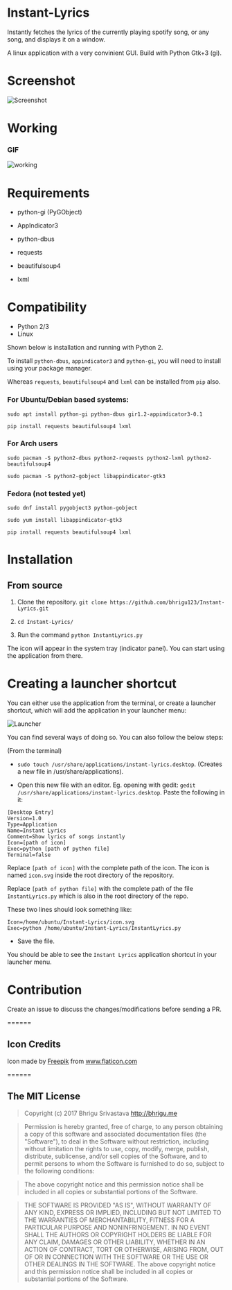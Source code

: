 # Instant-Lyrics

Instantly fetches the lyrics of the currently playing spotify song, or any song, and displays it on a window.

A linux application with a very convinient GUI. Build with Python Gtk+3 (gi).

# Screenshot
![Screenshot](https://cloud.githubusercontent.com/assets/6123105/23824316/3fe58044-069a-11e7-804e-180ea4041002.jpeg)

# Working
### GIF
![working](https://cloud.githubusercontent.com/assets/6123105/23824730/e0e0829e-06a1-11e7-8d57-3235c4266f2c.gif)

# Requirements

* python-gi (PyGObject)

* AppIndicator3

* python-dbus

* requests

* beautifulsoup4

* lxml

# Compatibility

* Python 2/3
* Linux

Shown below is installation and running with Python 2.

To install `python-dbus`, `appindicator3` and `python-gi`, you will need to install using your package manager.

Whereas `requests`, `beautifulsoup4` and `lxml` can be installed from `pip` also. 

### For Ubuntu/Debian based systems:

`sudo apt install python-gi python-dbus gir1.2-appindicator3-0.1 `

`pip install requests beautifulsoup4 lxml`

### For Arch users

`sudo pacman -S python2-dbus python2-requests python2-lxml python2-beautifulsoup4`

`sudo pacman -S python2-gobject libappindicator-gtk3`

### Fedora (not tested yet)
`sudo dnf install pygobject3 python-gobject`

`sudo yum install libappindicator-gtk3`

`pip install requests beautifulsoup4 lxml`
<br>


# Installation

## From source

1. Clone the repository. `git clone https://github.com/bhrigu123/Instant-Lyrics.git`

2. `cd Instant-Lyrics/`

3. Run the command `python InstantLyrics.py`

The icon will appear in the system tray (indicator panel). You can start using the application from there.


# Creating a launcher shortcut

You can either use the application from the terminal, or create a launcher shortcut, which will add the application in your launcher menu:

![Launcher](https://cloud.githubusercontent.com/assets/6123105/23824317/4735e83e-069a-11e7-8b1e-2814632bb3aa.jpeg)

You can find several ways of doing so. You can also follow the below steps:

(From the terminal)

* `sudo touch /usr/share/applications/instant-lyrics.desktop`. (Creates a new file in /usr/share/applications).

* Open this new file with an editor. Eg. opening with gedit: `gedit /usr/share/applications/instant-lyrics.desktop`. Paste the following in it:

```
[Desktop Entry]
Version=1.0
Type=Application
Name=Instant Lyrics
Comment=Show lyrics of songs instantly
Icon=[path of icon]
Exec=python [path of python file]
Terminal=false
```

Replace `[path of icon]` with the complete path of the icon. The icon is named `icon.svg` inside the root directory of the repository.

Replace `[path of python file]` with the complete path of the file `InstantLyrics.py` which is also in the root directory of the repo.

These two lines should look something like:

```
Icon=/home/ubuntu/Instant-Lyrics/icon.svg
Exec=python /home/ubuntu/Instant-Lyrics/InstantLyrics.py
```

* Save the file.

You should be able to see the `Instant Lyrics` application shortcut in your launcher menu.


# Contribution
Create an issue to discuss the changes/modifications before sending a PR.

======
## Icon Credits
Icon made by [Freepik](http://www.freepik.com/) from www.flaticon.com

======

## The MIT License
> Copyright (c) 2017 Bhrigu Srivastava http://bhrigu.me

> Permission is hereby granted, free of charge, to any person obtaining a copy
of this software and associated documentation files (the "Software"), to deal
in the Software without restriction, including without limitation the rights
to use, copy, modify, merge, publish, distribute, sublicense, and/or sell
copies of the Software, and to permit persons to whom the Software is
furnished to do so, subject to the following conditions:

> The above copyright notice and this permission notice shall be included in
all copies or substantial portions of the Software.

> THE SOFTWARE IS PROVIDED "AS IS", WITHOUT WARRANTY OF ANY KIND, EXPRESS OR
IMPLIED, INCLUDING BUT NOT LIMITED TO THE WARRANTIES OF MERCHANTABILITY,
FITNESS FOR A PARTICULAR PURPOSE AND NONINFRINGEMENT. IN NO EVENT SHALL THE
AUTHORS OR COPYRIGHT HOLDERS BE LIABLE FOR ANY CLAIM, DAMAGES OR OTHER
LIABILITY, WHETHER IN AN ACTION OF CONTRACT, TORT OR OTHERWISE, ARISING FROM,
OUT OF OR IN CONNECTION WITH THE SOFTWARE OR THE USE OR OTHER DEALINGS IN
THE SOFTWARE.
The above copyright notice and this permission notice shall be included in all copies or substantial portions of the Software.

